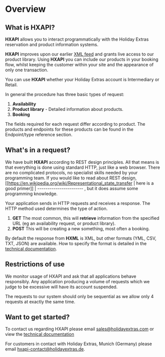 # Overview
























## What is HXAPI?

**HXAPI** allows you to interact programmatically with the Holiday Extras reservation and product information systems.

**HXAPI** improves upon our earlier [XML feed](http://www.holidayextras.co.uk/affiliates/xmlintro.html) and grants live access to our product library. Using **HXAPI** you can include our products in your booking flow, whilst keeping the customer within your site and the appearance of only one transaction.

You can use **HXAPI** whether your Holiday Extras account is Intermediary or Retail.

In general the procedure has three basic types of request:

 1.  **Availability** 
 2.  **Product library** - Detailed information about products.
 3.  **Booking**


The fields required for each request differ according to product.  The products and endpoints for these products can be found in the Endpoint/type reference section.



## What's in a request?

We have built **HXAPI** according to REST design principles. All that means is that everything is done using standard HTTP, just like a web browser. There are no complicated protocols, no specialist skills needed by your programming team. If you would like to read about REST design, [[https://en.wikipedia.org/wiki/Representational_state_transfer
 | here is a good primer]]
 | -----------------------
, but it does assume some programming knowledge.

Your application sends in HTTP requests and receives a response. The HTTP method used determines the type of action.

 1.  **GET** The most common, this will **retrieve** information from the specified URL (eg an availability request, or product library).
 2.  **POST** This will be creating a new something, most often a booking.

By default the response from **HXML** is XML, but other formats (YML, CSV, TXT, JSON) are available. How to specify the format is detailed in the [technical documentation](/intro).





## Restrictions of use

We monitor usage of HXAPI and ask that all applications behave responsibly. Any application producing a volume of requests which we judge to be excessive will have its account suspended. 

The requests to our system should only be sequential as we allow only 4 requests at exactly the same time.





## Want to get started?

To contact us regarding HXAPI please email [sales@holidayextras.com](sales@holidayextras.com) or view the [technical documentation](/intro)

For customers in contact with Holiday Extras, Munich (Germany) please email [hxapi-contact@holidayextras.de](hxapi-contact@holidayextras.de).




